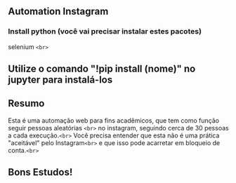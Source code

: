 ## Automation Instagram

### Install python (você vai precisar instalar estes pacotes)

selenium `<br>`

## Utilize o comando "!pip install (nome)" no jupyter para instalá-los

## Resumo

Esta é uma automação web para fins acadêmicos, que tem como função seguir pessoas aleatórias `<br>`
no instagram, seguindo cerca de 30 pessoas a cada execução.`<br>`
Você precisa entender que esta não é uma prática "aceitável" pelo Instagram`<br>`
e que isso pode acarretar em bloqueio de conta.`<br>`

## Bons Estudos!
